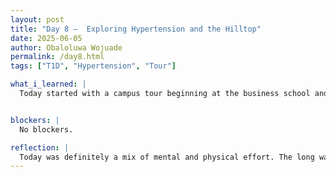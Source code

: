 ```yaml
---
layout: post
title: "Day 8 –  Exploring Hypertension and the Hilltop"
date: 2025-06-05
author: Obaloluwa Wojuade
permalink: /day8.html
tags: ["T1D", "Hypertension", "Tour"]

what_i_learned: |
  Today started with a campus tour beginning at the business school and stretching all the way to CBEIS and back, a long and tiring walk, but a good way to explore the university. After lunch, my team and I met with our graduate mentors and got back to work on our research project. We finalized hypertension as our main comorbidity focus and started asking and answering specific research questions related to it. Using the datasets and some light coding, we tested our ideas and began forming a clearer picture of how to approach our analysis. It was a productive day, even if it was physically exhausting.


blockers: |
  No blockers.

reflection: |
  Today was definitely a mix of mental and physical effort. The long walk around campus wore me out, but it was nice to see more of the school. Once we settled back into research, I felt like we made solid progress. Locking in hypertension as our focus helped us narrow down our goals, and working with the data gave us useful insight. I liked how collaborative it felt we kept asking questions and figuring things out together. Even though I’m tired, I feel more grounded in where our project is going.
---
```

